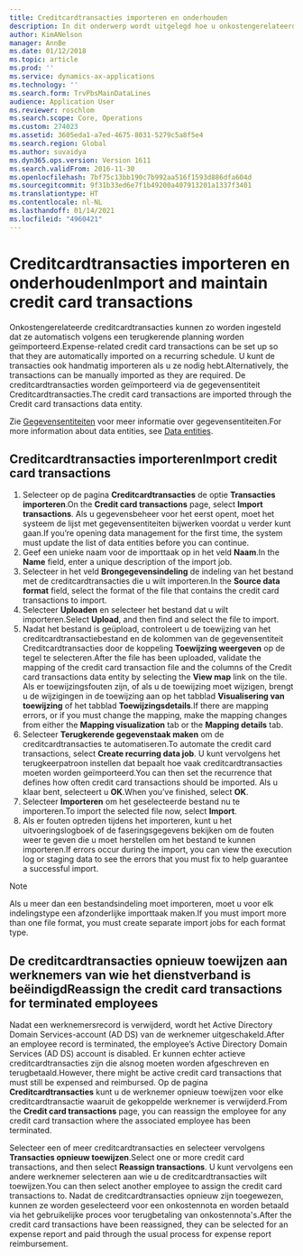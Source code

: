 ```yaml
---
title: Creditcardtransacties importeren en onderhouden
description: In dit onderwerp wordt uitgelegd hoe u onkostengerelateerde creditcardtransacties importeert en onderhoudt. Deze transacties kunnen zo worden ingesteld dat ze automatisch worden geïmporteerd volgens een periodiek schema, of ze kunnen handmatig worden geïmporteerd als ze nodig zijn.
author: KimANelson
manager: AnnBe
ms.date: 01/12/2018
ms.topic: article
ms.prod: ''
ms.service: dynamics-ax-applications
ms.technology: ''
ms.search.form: TrvPbsMainDataLines
audience: Application User
ms.reviewer: roschlom
ms.search.scope: Core, Operations
ms.custom: 274023
ms.assetid: 3605eda1-a7ed-4675-8031-5279c5a8f5e4
ms.search.region: Global
ms.author: suvaidya
ms.dyn365.ops.version: Version 1611
ms.search.validFrom: 2016-11-30
ms.openlocfilehash: 7bf75c13bb190c7b992aa516f1593d886dfa604d
ms.sourcegitcommit: 9f31b33ed6e7f1b49200a407913201a1337f3401
ms.translationtype: HT
ms.contentlocale: nl-NL
ms.lasthandoff: 01/14/2021
ms.locfileid: "4960421"
---
```

# <a name="import-and-maintain-credit-card-transactions"></a><span data-ttu-id="938fe-104">Creditcardtransacties importeren en onderhouden</span><span class="sxs-lookup"><span data-stu-id="938fe-104">Import and maintain credit card transactions</span></span>

<span data-ttu-id="938fe-105">Onkostengerelateerde creditcardtransacties kunnen zo worden ingesteld dat ze automatisch volgens een terugkerende planning worden geïmporteerd.</span><span class="sxs-lookup"><span data-stu-id="938fe-105">Expense-related credit card transactions can be set up so that they are automatically imported on a recurring schedule.</span></span> <span data-ttu-id="938fe-106">U kunt de transacties ook handmatig importeren als u ze nodig hebt.</span><span class="sxs-lookup"><span data-stu-id="938fe-106">Alternatively, the transactions can be manually imported as they are required.</span></span> <span data-ttu-id="938fe-107">De creditcardtransacties worden geïmporteerd via de gegevensentiteit Creditcardtransacties.</span><span class="sxs-lookup"><span data-stu-id="938fe-107">The credit card transactions are imported through the Credit card transactions data entity.</span></span>

<span data-ttu-id="938fe-108">Zie [Gegevensentiteiten](https://docs.microsoft.com/dynamics365/fin-ops-core/dev-itpro/data-entities/data-entities) voor meer informatie over gegevensentiteiten.</span><span class="sxs-lookup"><span data-stu-id="938fe-108">For more information about data entities, see [Data entities](https://docs.microsoft.com/dynamics365/fin-ops-core/dev-itpro/data-entities/data-entities).</span></span>

## <a name="import-credit-card-transactions"></a><span data-ttu-id="938fe-109">Creditcardtransacties importeren</span><span class="sxs-lookup"><span data-stu-id="938fe-109">Import credit card transactions</span></span>

1. <span data-ttu-id="938fe-110">Selecteer op de pagina **Creditcardtransacties** de optie **Transacties importeren**.</span><span class="sxs-lookup"><span data-stu-id="938fe-110">On the **Credit card transactions** page, select **Import transactions**.</span></span> <span data-ttu-id="938fe-111">Als u gegevensbeheer voor het eerst opent, moet het systeem de lijst met gegevensentiteiten bijwerken voordat u verder kunt gaan.</span><span class="sxs-lookup"><span data-stu-id="938fe-111">If you’re opening data management for the first time, the system must update the list of data entities before you can continue.</span></span>
2. <span data-ttu-id="938fe-112">Geef een unieke naam voor de importtaak op in het veld **Naam**.</span><span class="sxs-lookup"><span data-stu-id="938fe-112">In the **Name** field, enter a unique description of the import job.</span></span>
3. <span data-ttu-id="938fe-113">Selecteer in het veld **Brongegevensindeling** de indeling van het bestand met de creditcardtransacties die u wilt importeren.</span><span class="sxs-lookup"><span data-stu-id="938fe-113">In the **Source data format** field, select the format of the file that contains the credit card transactions to import.</span></span>
4. <span data-ttu-id="938fe-114">Selecteer **Uploaden** en selecteer het bestand dat u wilt importeren.</span><span class="sxs-lookup"><span data-stu-id="938fe-114">Select **Upload**, and then find and select the file to import.</span></span>
5. <span data-ttu-id="938fe-115">Nadat het bestand is geüpload, controleert u de toewijzing van het creditcardtransactiebestand en de kolommen van de gegevensentiteit Creditcardtransacties door de koppeling **Toewijzing weergeven** op de tegel te selecteren.</span><span class="sxs-lookup"><span data-stu-id="938fe-115">After the file has been uploaded, validate the mapping of the credit card transaction file and the columns of the Credit card transactions data entity by selecting the **View map** link on the tile.</span></span> <span data-ttu-id="938fe-116">Als er toewijzingsfouten zijn, of als u de toewijzing moet wijzigen, brengt u de wijzigingen in de toewijzing aan op het tabblad **Visualisering van toewijzing** of het tabblad **Toewijzingsdetails**.</span><span class="sxs-lookup"><span data-stu-id="938fe-116">If there are mapping errors, or if you must change the mapping, make the mapping changes from either the **Mapping visualization** tab or the **Mapping details** tab.</span></span>
6. <span data-ttu-id="938fe-117">Selecteer **Terugkerende gegevenstaak maken** om de creditcardtransacties te automatiseren.</span><span class="sxs-lookup"><span data-stu-id="938fe-117">To automate the credit card transactions, select **Create recurring data job**.</span></span> <span data-ttu-id="938fe-118">U kunt vervolgens het terugkeerpatroon instellen dat bepaalt hoe vaak creditcardtransacties moeten worden geïmporteerd.</span><span class="sxs-lookup"><span data-stu-id="938fe-118">You can then set the recurrence that defines how often credit card transactions should be imported.</span></span> <span data-ttu-id="938fe-119">Als u klaar bent, selecteert u **OK**.</span><span class="sxs-lookup"><span data-stu-id="938fe-119">When you’ve finished, select **OK**.</span></span>
7. <span data-ttu-id="938fe-120">Selecteer **Importeren** om het geselecteerde bestand nu te importeren.</span><span class="sxs-lookup"><span data-stu-id="938fe-120">To import the selected file now, select **Import**.</span></span>
8. <span data-ttu-id="938fe-121">Als er fouten optreden tijdens het importeren, kunt u het uitvoeringslogboek of de faseringsgegevens bekijken om de fouten weer te geven die u moet herstellen om het bestand te kunnen importeren.</span><span class="sxs-lookup"><span data-stu-id="938fe-121">If errors occur during the import, you can view the execution log or staging data to see the errors that you must fix to help guarantee a successful import.</span></span>

> [!NOTE]
> <span data-ttu-id="938fe-122">Als u meer dan een bestandsindeling moet importeren, moet u voor elk indelingstype een afzonderlijke importtaak maken.</span><span class="sxs-lookup"><span data-stu-id="938fe-122">If you must import more than one file format, you must create separate import jobs for each format type.</span></span>

## <a name="reassign-the-credit-card-transactions-for-terminated-employees"></a><span data-ttu-id="938fe-123">De creditcardtransacties opnieuw toewijzen aan werknemers van wie het dienstverband is beëindigd</span><span class="sxs-lookup"><span data-stu-id="938fe-123">Reassign the credit card transactions for terminated employees</span></span>

<span data-ttu-id="938fe-124">Nadat een werknemersrecord is verwijderd, wordt het Active Directory Domain Services-account (AD DS) van de werknemer uitgeschakeld.</span><span class="sxs-lookup"><span data-stu-id="938fe-124">After an employee record is terminated, the employee’s Active Directory Domain Services (AD DS) account is disabled.</span></span> <span data-ttu-id="938fe-125">Er kunnen echter actieve creditcardtransacties zijn die alsnog moeten worden afgeschreven en terugbetaald.</span><span class="sxs-lookup"><span data-stu-id="938fe-125">However, there might be active credit card transactions that must still be expensed and reimbursed.</span></span> <span data-ttu-id="938fe-126">Op de pagina **Creditcardtransacties** kunt u de werknemer opnieuw toewijzen voor elke creditcardtransactie waaruit de gekoppelde werknemer is verwijderd.</span><span class="sxs-lookup"><span data-stu-id="938fe-126">From the **Credit card transactions** page, you can reassign the employee for any credit card transaction where the associated employee has been terminated.</span></span>

<span data-ttu-id="938fe-127">Selecteer een of meer creditcardtransacties en selecteer vervolgens **Transacties opnieuw toewijzen**.</span><span class="sxs-lookup"><span data-stu-id="938fe-127">Select one or more credit card transactions, and then select **Reassign transactions**.</span></span> <span data-ttu-id="938fe-128">U kunt vervolgens een andere werknemer selecteren aan wie u de creditcardtransacties wilt toewijzen.</span><span class="sxs-lookup"><span data-stu-id="938fe-128">You can then select another employee to assign the credit card transactions to.</span></span> <span data-ttu-id="938fe-129">Nadat de creditcardtransacties opnieuw zijn toegewezen, kunnen ze worden geselecteerd voor een onkostennota en worden betaald via het gebruikelijke proces voor terugbetaling van onkostennota's.</span><span class="sxs-lookup"><span data-stu-id="938fe-129">After the credit card transactions have been reassigned, they can be selected for an expense report and paid through the usual process for expense report reimbursement.</span></span>

